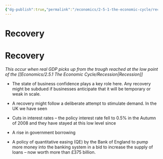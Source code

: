 ```yaml
---
{"dg-publish":true,"permalink":"/economics/2-5-1-the-economic-cycle/recovery/","dgHomeLink":true,"dgPassFrontmatter":false}
---
```


# Recovery

# Recovery
*This occur when real GDP picks up from the trough reached at the low point of the [[Economics/2.5.1 The Economic Cycle/Recession|Recession]]*

- The state of business confidence plays a key role here. Any recovery might be subdued if businesses anticipate that it will be temporary or weak in scale.

- A recovery might follow a deliberate attempt to stimulate demand. In the UK we have seen

- Cuts in interest rates – the policy interest rate fell to 0.5% in the Autumn of 2008 and they have stayed at this low level since 

- A rise in government borrowing

- A policy of quantitative easing (QE) by the Bank of England to pump more money into the banking system in a bid to increase the supply of loans – now worth more than £375 billion.